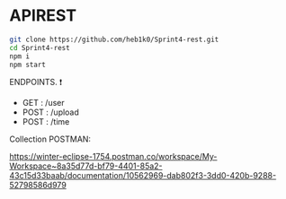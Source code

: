 # APIREST


```sh
git clone https://github.com/heb1k0/Sprint4-rest.git
cd Sprint4-rest
npm i
npm start
```

ENDPOINTS. :heavy_exclamation_mark:

- GET : /user
- POST : /upload
- POST : /time


Collection POSTMAN:

https://winter-eclipse-1754.postman.co/workspace/My-Workspace~8a35d77d-bf79-4401-85a2-43c15d33baab/documentation/10562969-dab802f3-3dd0-420b-9288-52798586d979
